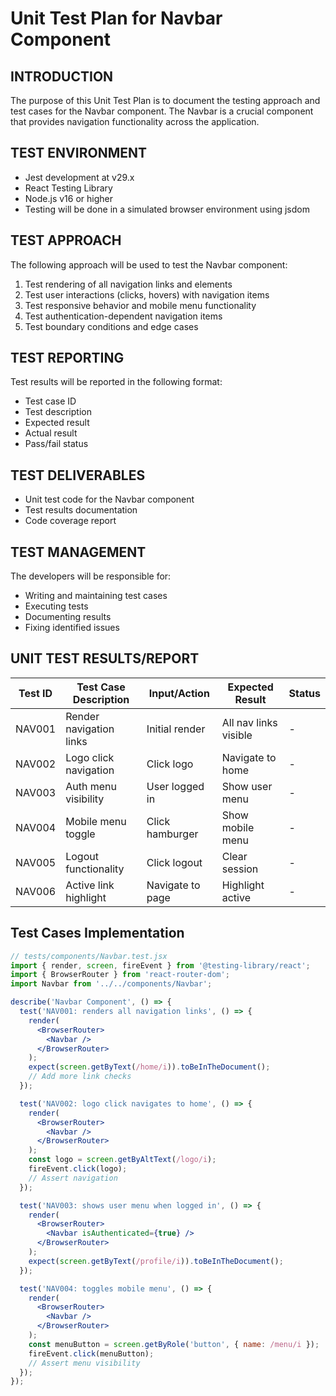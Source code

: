 # Unit Test Plan for Navbar Component

## INTRODUCTION
The purpose of this Unit Test Plan is to document the testing approach and test cases for the Navbar component.
The Navbar is a crucial component that provides navigation functionality across the application.

## TEST ENVIRONMENT
- Jest development at v29.x
- React Testing Library
- Node.js v16 or higher
- Testing will be done in a simulated browser environment using jsdom

## TEST APPROACH
The following approach will be used to test the Navbar component:
1. Test rendering of all navigation links and elements
2. Test user interactions (clicks, hovers) with navigation items
3. Test responsive behavior and mobile menu functionality
4. Test authentication-dependent navigation items
5. Test boundary conditions and edge cases

## TEST REPORTING
Test results will be reported in the following format:
- Test case ID
- Test description
- Expected result
- Actual result
- Pass/fail status

## TEST DELIVERABLES
- Unit test code for the Navbar component
- Test results documentation
- Code coverage report

## TEST MANAGEMENT
The developers will be responsible for:
- Writing and maintaining test cases
- Executing tests
- Documenting results
- Fixing identified issues

## UNIT TEST RESULTS/REPORT

| Test ID | Test Case Description | Input/Action | Expected Result | Status |
|---------|---------------------|--------------|-----------------|--------|
| NAV001  | Render navigation links | Initial render | All nav links visible | - |
| NAV002  | Logo click navigation | Click logo | Navigate to home | - |
| NAV003  | Auth menu visibility | User logged in | Show user menu | - |
| NAV004  | Mobile menu toggle | Click hamburger | Show mobile menu | - |
| NAV005  | Logout functionality | Click logout | Clear session | - |
| NAV006  | Active link highlight | Navigate to page | Highlight active | - |

## Test Cases Implementation

```jsx
// tests/components/Navbar.test.jsx
import { render, screen, fireEvent } from '@testing-library/react';
import { BrowserRouter } from 'react-router-dom';
import Navbar from '../../components/Navbar';

describe('Navbar Component', () => {
  test('NAV001: renders all navigation links', () => {
    render(
      <BrowserRouter>
        <Navbar />
      </BrowserRouter>
    );
    expect(screen.getByText(/home/i)).toBeInTheDocument();
    // Add more link checks
  });

  test('NAV002: logo click navigates to home', () => {
    render(
      <BrowserRouter>
        <Navbar />
      </BrowserRouter>
    );
    const logo = screen.getByAltText(/logo/i);
    fireEvent.click(logo);
    // Assert navigation
  });

  test('NAV003: shows user menu when logged in', () => {
    render(
      <BrowserRouter>
        <Navbar isAuthenticated={true} />
      </BrowserRouter>
    );
    expect(screen.getByText(/profile/i)).toBeInTheDocument();
  });

  test('NAV004: toggles mobile menu', () => {
    render(
      <BrowserRouter>
        <Navbar />
      </BrowserRouter>
    );
    const menuButton = screen.getByRole('button', { name: /menu/i });
    fireEvent.click(menuButton);
    // Assert menu visibility
  });
});
``` 